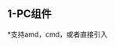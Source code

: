 <h2>1-PC组件</h2>
*支持amd，cmd，或者直接引入<script>
<ol>
	<li><a href="1-1scroll">滚动条 -> 1-1scroll</a></li>
	<li><a href="">回到顶部 -> 1-2toTop</a></li>
	<li><a href="">日历 -> 1-3canlerdar</a></li>
	<li><a href="">三级联动 -> 1-4linkage</a></li>
	<li><a href="">省市区城市控件 -> 1-5city</a></li>
	<li><a href="">分页 -> 1-6pagination</a></li>
	<li><a href="">弹窗 -> 1-7dialog</a></li>
	<li><a href="">轮播图 -> 1-8banner</a></li>
	<li><a href="">下拉框 -> 1-9select</a></li>
	<li><a href="">单选框 -> 1-10radio</a></li>
	<li><a href="">复选框 -> 1-11checkbox</a></li>
	<li><a href="">拖拽 -> 1-12drag</a></li>
	<li><a href="">小提示 -> 1-13tip</a></li>
</ol>

<h2>2-h5组件/应用</h2>
<ol>
	<li><a href="">轮播图(不考虑页面滚动) -> 2-1banner1</a></li>
	<li><a href="">轮播图(考虑页面滚动) -> 2-2banner2</a></li>
	<li><a href="">图片播放器 -> 2-3imgPlay</a></li>
	<li><a href="">多点触控手势 -> 2-4touch</a></li>
	<li><a href="">css3效果综合 -> 2-5css3</a></li>
	<li><a href="">canvas应用 -> 2-6canvas</a></li>
</ol>

<h2>3-功能/应用</h2>
<ol>
	<li><a href="">基于backbone的功能扩展 -> 3-1 backbone</a></li>
	<li><a href="">图片预览 -> 3-2imgPreview</a></li>
	<li><a href="">弹幕 -> 3-3barrage</a></li>
	<li><a href="">显示帧数 -> 3-4frame</a></li>
	<li><a href="">拖拽并可以改变大小 -> 3-5drag1</a></li>
	<li><a href="">拼图游戏 -> 3-6jigsaw</a></li>
	<li><a href="">图片延迟加载 -> 3-7delay</a></li>
	<li><a href="">拖拽碰撞扔 -> 3-8drag2</a></li>
	<li><a href="">苹果菜单 -> 3-9iphone</a></li>
	<li><a href="">nodejs群聊 -> 3-10node1</a></li>
	<li><a href="">nodejs文件上传 -> 3-11node2</a></li>
	<li><a href="">canvas拖拽 -> 3-12node</a></li>
	<li><a href="">canvas控制小人移动 -> 3-13move</a></li>
	<li><a href="">canvas捕鱼达人 -> 3-14fash</a></li>
	<li><a href="">运动框架 -> 3-15animate</a></li>
</ol>



















